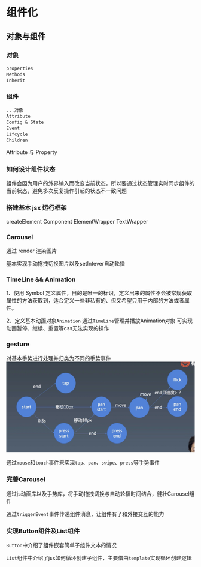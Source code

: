# 组件化

## 对象与组件

### 对象

```
properties
Methods
Inherit
```

### 组件

```
...对象
Attribute
Config & State
Event
Lifcycle
Children
```

Attribute 与 Property

### 如何设计组件状态

组件会因为用户的外界输入而改变当前状态，所以要通过状态管理实时同步组件的当前状态，避免多次反复操作引起的状态不一致问题

### 搭建基本 jsx 运行框架

createElement Component ElementWrapper TextWrapper

### Carousel

通过 render 渲染图片

基本实现手动拖拽切换图片以及setIntever自动轮播

### TimeLine && Animation

1、使用 Symbol 定义属性，目的是唯一的标识，定义出来的属性不会被常规获取属性的方法获取到，适合定义一些非私有的、但又希望只用于内部的方法或者属性。

2、定义基本动画对象`Animation`
通过`TimeLine`管理并播放Animation对象
可实现动画暂停、继续、重置等css无法实现的操作

### gesture
对基本手势进行处理并归类为不同的手势事件
![手势判定思路](./gesture.png)

通过`mouse`和`touch`事件来实现`tap`、`pan`、`swipe`、`press`等手势事件

### 完善Carousel

通过js动画库以及手势库，将手动拖拽切换与自动轮播时间结合，健壮Carousel组件

通过`triggerEvent`事件传递组件消息，让组件有了和外接交互的能力

### 实现Button组件及List组件

`Button`中介绍了组件嵌套简单子组件文本的情况

`List`组件中介绍了jsx如何循环创建子组件，主要借由`template`实现循环创建逻辑

